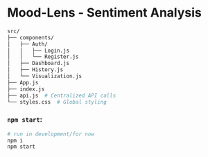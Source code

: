 # Mood-Lens - Sentiment Analysis
```bash
src/
├── components/
│   ├── Auth/
│   │   ├── Login.js
│   │   └── Register.js
│   ├── Dashboard.js
│   ├── History.js
│   └── Visualization.js
├── App.js
├── index.js
├── api.js  # Centralized API calls
└── styles.css  # Global styling

```



### `npm start`:
```bash
# run in development/for now
npm i
npm start
```

